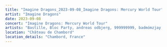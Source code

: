 ```yaml
---
title: "Imagine Dragons_2023-09-08_Imagine Dragons: Mercury World Tour"
artist: "Imagine Dragons"
date: 2023-09-08
concert: "Imagine Dragons: Mercury World Tour"
artists: "Bastille, Bloc Party, andreas odbjerg, 999999999, badmómzjay, Artemas, Ava Max, Blonde Redhead, Benjamin Hav & Familien, Alligatoah, AJR, Celeste Buckingham & King Shaolin, Arlo Parks, James Taylor, Gilli, Álvaro Soler, 01099, Aurora, Armin van Buuren, Andy C, alt-J, 47ter, 070 Shake, Imagine Dragons"
location: "Château de Chambord"
location_details: "Chambord, France"
---
```

